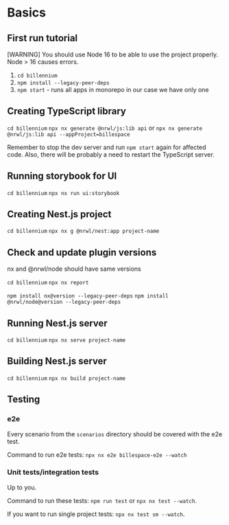 # Basics

## First run tutorial

[WARNING] You should use Node 16 to be able to use the project properly. <br/> Node > 16 causes errors.

1. `cd billennium`
2. `npm install --legacy-peer-deps`
3. `npm start` - runs all apps in monorepo in our case we have only one

## Creating TypeScript library

`cd billennium`
`npx nx generate @nrwl/js:lib api` or `npx nx generate @nrwl/js:lib api --appProject=billespace`

Remember to stop the dev server and run `npm start` again for affected code. Also, there will be probably a need to restart the TypeScript server.

## Running storybook for UI

`cd billennium`
`npx nx run ui:storybook`

## Creating Nest.js project

`cd billennium`
`npx nx g @nrwl/nest:app project-name`

## Check and update plugin versions

nx and @nrwl/node should have same versions

`cd billennium`
`npx nx report`

`npm install nx@version --legacy-peer-deps`
`npm install @nrwl/node@version --legacy-peer-deps`

## Running Nest.js server

`cd billennium`
`npx nx serve project-name`

## Building Nest.js server

`cd billennium`
`npx nx build project-name`

## Testing

### e2e

Every scenario from the `scenarios` directory should be covered with the e2e test.

Command to run e2e tests: `npx nx e2e billespace-e2e --watch`

### Unit tests/integration tests

Up to you.

Command to run these tests: `npm run test` or `npx nx test --watch`.

If you want to run single project tests: `npx nx test sm --watch`.
